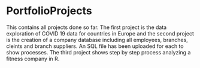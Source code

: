 # PortfolioProjects
This contains all projects done so far.
The first project is the data exploration of COVID 19 data for countries in Europe and 
the second project is the creation of a company database including all employees, branches, cleints and branch suppliers.
An SQL file has been uploaded for each to show processes. 
The third project shows step by step process analyzing a fitness company in R.
